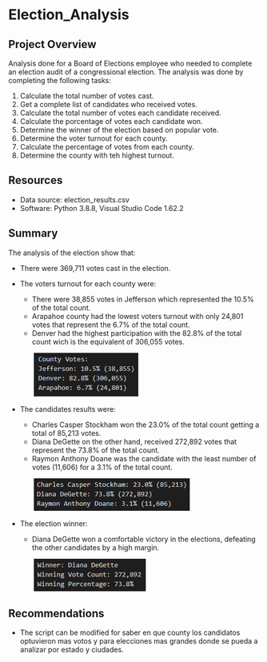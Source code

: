 # Election_Analysis
## Project Overview
Analysis done for a Board of Elections employee who needed to complete an election audit of a congressional election. The analysis was done by completing the following tasks:
1. Calculate the total number of votes cast.
2. Get a complete list of candidates who received votes.
3. Calculate the total number of votes each candidate received.
4. Calculate the porcentage of votes each candidate won.
5. Determine the winner of the election based on popular vote.
6. Determine the voter turnout for each county.
7. Calculate the percentage of votes from each county.
8. Determine the county with teh highest turnout.

## Resources
- Data source: election_results.csv
- Software: Python 3.8.8, Visual Studio Code 1.62.2

## Summary
The analysis of the election show that:
- There were 369,711 votes cast in the election.
- The voters turnout for each county were:

  - There were 38,855 votes in Jefferson which represented the 10.5% of the total count.
  - Arapahoe county had the lowest voters turnout with only 24,801 votes that represent the 6.7% of the total count. 
  - Denver had the highest participation with the 82.8% of the total count wich is the equivalent of 306,055 votes.

&nbsp;&nbsp;&nbsp;&nbsp;&nbsp;&nbsp;&nbsp;&nbsp;&nbsp;&nbsp;&nbsp;&nbsp;&nbsp;![county_results.png](Resources/county_results.png)

- The candidates results were:

  - Charles Casper Stockham won the 23.0% of the total count getting a total of 85,213 votes.
  - Diana DeGette on the other hand, received 272,892 votes that represent the 73.8% of the total count.
  - Raymon Anthony Doane was the candidate with the least number of votes (11,606) for a 3.1% of the total count.

&nbsp;&nbsp;&nbsp;&nbsp;&nbsp;&nbsp;&nbsp;&nbsp;&nbsp;&nbsp;&nbsp;&nbsp;&nbsp;![candidate_results.png](Resources/candidate_results.PNG)

- The election winner:

  - Diana DeGette won a comfortable victory in the elections, defeating the other candidates by a high margin.

&nbsp;&nbsp;&nbsp;&nbsp;&nbsp;&nbsp;&nbsp;&nbsp;&nbsp;&nbsp;&nbsp;&nbsp;&nbsp;![winner_results.png](Resources/winner_results.PNG)

## Recommendations

- The script can be modified for saber en que county los candidatos optuvieron mas votos y para elecciones mas grandes donde se pueda a analizar por estado y ciudades.
